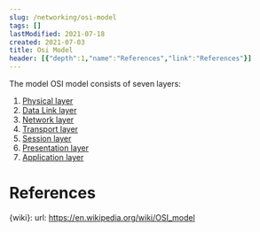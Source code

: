 ```yaml
---
slug: /networking/osi-model
tags: []
lastModified: 2021-07-18
created: 2021-07-03
title: Osi Model
header: [{"depth":1,"name":"References","link":"References"}]
---
```


The model OSI model consists of seven layers:
1. [Physical layer ](https://en.wikipedia.org/wiki/Physical_layer)
2. [Data Link layer](https://en.wikipedia.org/wiki/Data_link_layer)
3. [Network layer](https://en.wikipedia.org/wiki/Network_layer)
4. [Transport layer](https://en.wikipedia.org/wiki/Transport_layer)
5. [Session layer](https://en.wikipedia.org/wiki/Session_layer)
6. [Presentation layer](https://en.wikipedia.org/wiki/Presentation_layer)
7. [Application layer](https://en.wikipedia.org/wiki/Application_layer)

# References

{wiki}:
    url: https://en.wikipedia.org/wiki/OSI_model